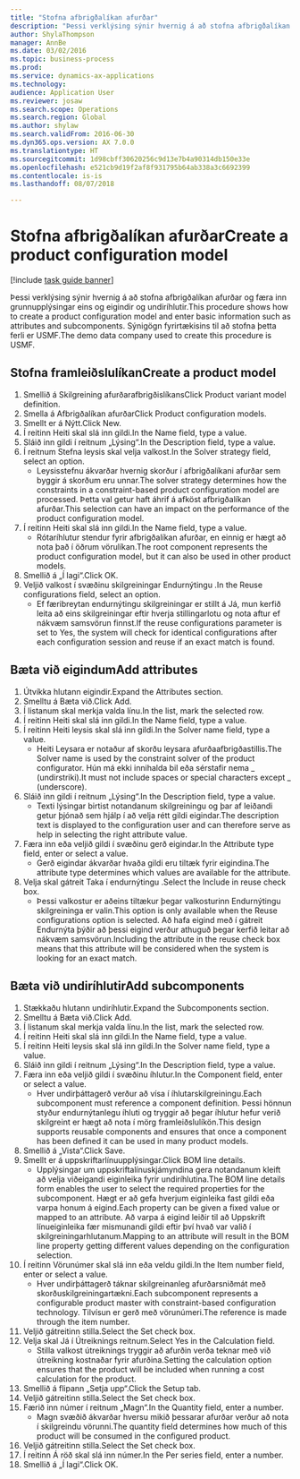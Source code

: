```yaml
--- 
title: "Stofna afbrigðalíkan afurðar"
description: "Þessi verklýsing sýnir hvernig á að stofna afbrigðalíkan afurðar og færa inn grunnupplýsingar eins og eigindir og undiríhlutir."
author: ShylaThompson
manager: AnnBe
ms.date: 03/02/2016
ms.topic: business-process
ms.prod: 
ms.service: dynamics-ax-applications
ms.technology: 
audience: Application User
ms.reviewer: josaw
ms.search.scope: Operations
ms.search.region: Global
ms.author: shylaw
ms.search.validFrom: 2016-06-30
ms.dyn365.ops.version: AX 7.0.0
ms.translationtype: HT
ms.sourcegitcommit: 1d98cbff30620256c9d13e7b4a90314db150e33e
ms.openlocfilehash: e521cb9d19f2af8f931795b64ab338a3c6692399
ms.contentlocale: is-is
ms.lasthandoff: 08/07/2018

---
```

# <a name="create-a-product-configuration-model"></a><span data-ttu-id="daa00-103">Stofna afbrigðalíkan afurðar</span><span class="sxs-lookup"><span data-stu-id="daa00-103">Create a product configuration model</span></span>

[!include [task guide banner](../../includes/task-guide-banner.md)]

<span data-ttu-id="daa00-104">Þessi verklýsing sýnir hvernig á að stofna afbrigðalíkan afurðar og færa inn grunnupplýsingar eins og eigindir og undiríhlutir.</span><span class="sxs-lookup"><span data-stu-id="daa00-104">This procedure shows how to create a product configuration model and enter basic information such as attributes and subcomponents.</span></span> <span data-ttu-id="daa00-105">Sýnigögn fyrirtækisins til að stofna þetta ferli er USMF.</span><span class="sxs-lookup"><span data-stu-id="daa00-105">The demo data company used to create this procedure is USMF.</span></span>


## <a name="create-a-product-model"></a><span data-ttu-id="daa00-106">Stofna framleiðslulíkan</span><span class="sxs-lookup"><span data-stu-id="daa00-106">Create a product model</span></span>
1. <span data-ttu-id="daa00-107">Smellið á Skilgreining afurðarafbrigðislíkans</span><span class="sxs-lookup"><span data-stu-id="daa00-107">Click Product variant model definition.</span></span>
2. <span data-ttu-id="daa00-108">Smella á Afbrigðalíkan afurðar</span><span class="sxs-lookup"><span data-stu-id="daa00-108">Click Product configuration models.</span></span>
3. <span data-ttu-id="daa00-109">Smellt er á Nýtt.</span><span class="sxs-lookup"><span data-stu-id="daa00-109">Click New.</span></span>
4. <span data-ttu-id="daa00-110">Í reitinn Heiti skal slá inn gildi.</span><span class="sxs-lookup"><span data-stu-id="daa00-110">In the Name field, type a value.</span></span>
5. <span data-ttu-id="daa00-111">Sláið inn gildi í reitnum „Lýsing“.</span><span class="sxs-lookup"><span data-stu-id="daa00-111">In the Description field, type a value.</span></span>
6. <span data-ttu-id="daa00-112">Í reitnum Stefna leysis skal velja valkost.</span><span class="sxs-lookup"><span data-stu-id="daa00-112">In the Solver strategy field, select an option.</span></span>
    * <span data-ttu-id="daa00-113">Leysisstefnu ákvarðar hvernig skorður í afbrigðalíkani afurðar sem byggir á skorðum eru unnar.</span><span class="sxs-lookup"><span data-stu-id="daa00-113">The solver strategy determines how the constraints in a constraint-based product configuration model are processed.</span></span> <span data-ttu-id="daa00-114">Þetta val getur haft áhrif á afköst afbrigðalíkan afurðar.</span><span class="sxs-lookup"><span data-stu-id="daa00-114">This selection can have an impact on the performance of the product configuration model.</span></span>  
7. <span data-ttu-id="daa00-115">Í reitinn Heiti skal slá inn gildi.</span><span class="sxs-lookup"><span data-stu-id="daa00-115">In the Name field, type a value.</span></span>
    * <span data-ttu-id="daa00-116">Rótaríhlutur stendur fyrir afbrigðalíkan afurðar, en einnig er hægt að nota það í öðrum vörulíkan.</span><span class="sxs-lookup"><span data-stu-id="daa00-116">The root component represents the product configuration model, but it can also be used in other product models.</span></span>  
8. <span data-ttu-id="daa00-117">Smellið á „Í lagi“.</span><span class="sxs-lookup"><span data-stu-id="daa00-117">Click OK.</span></span>
9. <span data-ttu-id="daa00-118">Veljið valkost í svæðinu skilgreiningar Endurnýtingu .</span><span class="sxs-lookup"><span data-stu-id="daa00-118">In the Reuse configurations field, select an option.</span></span>
    * <span data-ttu-id="daa00-119">Ef færibreytan endurnýtingu skilgreiningar er stillt á Já, mun kerfið leita að eins skilgreiningar eftir hverja stillingarlotu og nota aftur ef nákvæm samsvörun finnst.</span><span class="sxs-lookup"><span data-stu-id="daa00-119">If the reuse configurations parameter is set to Yes, the system will check for identical configurations after each configuration session and reuse if an exact match is found.</span></span>  

## <a name="add-attributes"></a><span data-ttu-id="daa00-120">Bæta við eigindum</span><span class="sxs-lookup"><span data-stu-id="daa00-120">Add attributes</span></span>
1. <span data-ttu-id="daa00-121">Útvíkka hlutann eigindir.</span><span class="sxs-lookup"><span data-stu-id="daa00-121">Expand the Attributes section.</span></span>
2. <span data-ttu-id="daa00-122">Smelltu á Bæta við.</span><span class="sxs-lookup"><span data-stu-id="daa00-122">Click Add.</span></span>
3. <span data-ttu-id="daa00-123">Í listanum skal merkja valda línu.</span><span class="sxs-lookup"><span data-stu-id="daa00-123">In the list, mark the selected row.</span></span>
4. <span data-ttu-id="daa00-124">Í reitinn Heiti skal slá inn gildi.</span><span class="sxs-lookup"><span data-stu-id="daa00-124">In the Name field, type a value.</span></span>
5. <span data-ttu-id="daa00-125">Í reitinn Heiti leysis skal slá inn gildi.</span><span class="sxs-lookup"><span data-stu-id="daa00-125">In the Solver name field, type a value.</span></span>
    * <span data-ttu-id="daa00-126">Heiti Leysara er notaður af skorðu leysara afurðaafbrigðastillis.</span><span class="sxs-lookup"><span data-stu-id="daa00-126">The Solver name is used by the constraint solver of the product configurator.</span></span> <span data-ttu-id="daa00-127">Hún má ekki innihalda bil eða sérstafir nema _ (undirstriki).</span><span class="sxs-lookup"><span data-stu-id="daa00-127">It must not include spaces or special characters except _ (underscore).</span></span>  
6. <span data-ttu-id="daa00-128">Sláið inn gildi í reitnum „Lýsing“.</span><span class="sxs-lookup"><span data-stu-id="daa00-128">In the Description field, type a value.</span></span>
    * <span data-ttu-id="daa00-129">Texti lýsingar birtist notandanum skilgreiningu og þar af leiðandi getur þjónað sem hjálp í að velja rétt gildi eigindar.</span><span class="sxs-lookup"><span data-stu-id="daa00-129">The description text is displayed to the configuration user and can therefore serve as help in selecting the right attribute value.</span></span>  
7. <span data-ttu-id="daa00-130">Færa inn eða veljið gildi í svæðinu gerð eigindar.</span><span class="sxs-lookup"><span data-stu-id="daa00-130">In the Attribute type field, enter or select a value.</span></span>
    * <span data-ttu-id="daa00-131">Gerð eigindar ákvarðar hvaða gildi eru tiltæk fyrir eigindina.</span><span class="sxs-lookup"><span data-stu-id="daa00-131">The attribute type determines which values are available for the attribute.</span></span>  
8. <span data-ttu-id="daa00-132">Velja skal gátreit Taka í endurnýtingu .</span><span class="sxs-lookup"><span data-stu-id="daa00-132">Select the Include in reuse check box.</span></span>
    * <span data-ttu-id="daa00-133">Þessi valkostur er aðeins tiltækur þegar valkosturinn Endurnýtingu skilgreininga er valin.</span><span class="sxs-lookup"><span data-stu-id="daa00-133">This option is only available when the Reuse configurations option is selected.</span></span> <span data-ttu-id="daa00-134">Að hafa eigind með í gátreit Endurnýta þýðir að þessi eigind verður athuguð þegar kerfið leitar að nákvæm samsvörun.</span><span class="sxs-lookup"><span data-stu-id="daa00-134">Including the attribute in the reuse check box means that this attribute will be considered when the system is looking for an exact match.</span></span>  

## <a name="add-subcomponents"></a><span data-ttu-id="daa00-135">Bæta við undiríhlutir</span><span class="sxs-lookup"><span data-stu-id="daa00-135">Add subcomponents</span></span>
1. <span data-ttu-id="daa00-136">Stækkaðu hlutann undiríhlutir.</span><span class="sxs-lookup"><span data-stu-id="daa00-136">Expand the Subcomponents section.</span></span>
2. <span data-ttu-id="daa00-137">Smelltu á Bæta við.</span><span class="sxs-lookup"><span data-stu-id="daa00-137">Click Add.</span></span>
3. <span data-ttu-id="daa00-138">Í listanum skal merkja valda línu.</span><span class="sxs-lookup"><span data-stu-id="daa00-138">In the list, mark the selected row.</span></span>
4. <span data-ttu-id="daa00-139">Í reitinn Heiti skal slá inn gildi.</span><span class="sxs-lookup"><span data-stu-id="daa00-139">In the Name field, type a value.</span></span>
5. <span data-ttu-id="daa00-140">Í reitinn Heiti leysis skal slá inn gildi.</span><span class="sxs-lookup"><span data-stu-id="daa00-140">In the Solver name field, type a value.</span></span>
6. <span data-ttu-id="daa00-141">Sláið inn gildi í reitnum „Lýsing“.</span><span class="sxs-lookup"><span data-stu-id="daa00-141">In the Description field, type a value.</span></span>
7. <span data-ttu-id="daa00-142">Færa inn eða veljið gildi í svæðinu íhlutur.</span><span class="sxs-lookup"><span data-stu-id="daa00-142">In the Component field, enter or select a value.</span></span>
    * <span data-ttu-id="daa00-143">Hver undirþáttagerð verður að vísa í íhlutarskilgreiningu.</span><span class="sxs-lookup"><span data-stu-id="daa00-143">Each subcomponent must reference a component definition.</span></span> <span data-ttu-id="daa00-144">Þessi hönnun styður endurnýtanlegu íhluti og tryggir að þegar íhlutur hefur verið skilgreint er hægt að nota í mörg framleiðslulíkön.</span><span class="sxs-lookup"><span data-stu-id="daa00-144">This design supports reusable components and ensures that once a component has been defined it can be used in many product models.</span></span>  
8. <span data-ttu-id="daa00-145">Smellið á „Vista“.</span><span class="sxs-lookup"><span data-stu-id="daa00-145">Click Save.</span></span>
9. <span data-ttu-id="daa00-146">Smellt er á uppskriftarlínuupplýsingar.</span><span class="sxs-lookup"><span data-stu-id="daa00-146">Click BOM line details.</span></span>
    * <span data-ttu-id="daa00-147">Upplýsingar um uppskriftalínuskjámyndina gera notandanum kleift að velja viðeigandi eiginleika fyrir undiríhlutina.</span><span class="sxs-lookup"><span data-stu-id="daa00-147">The BOM line details form enables the user to select the required properties for the subcomponent.</span></span> <span data-ttu-id="daa00-148">Hægt er að gefa hverjum eiginleika fast gildi eða varpa honum á eigind.</span><span class="sxs-lookup"><span data-stu-id="daa00-148">Each property can be given a fixed value or mapped to an attribute.</span></span> <span data-ttu-id="daa00-149">Að varpa á eigind leiðir til að Uppskrift línueiginleika fær mismunandi gildi eftir því hvað var valið í skilgreiningarhlutanum.</span><span class="sxs-lookup"><span data-stu-id="daa00-149">Mapping to an attribute will result in the BOM line property getting different values depending on the configuration selection.</span></span>  
10. <span data-ttu-id="daa00-150">Í reitinn Vörunúmer skal slá inn eða veldu gildi.</span><span class="sxs-lookup"><span data-stu-id="daa00-150">In the Item number field, enter or select a value.</span></span>
    * <span data-ttu-id="daa00-151">Hver undirþáttagerð táknar skilgreinanleg afurðarsniðmát með skorðuskilgreiningartækni.</span><span class="sxs-lookup"><span data-stu-id="daa00-151">Each subcomponent represents a configurable product master with constraint-based configuration technology.</span></span> <span data-ttu-id="daa00-152">Tilvísun er gerð með vörunúmeri.</span><span class="sxs-lookup"><span data-stu-id="daa00-152">The reference is made through the item number.</span></span>  
11. <span data-ttu-id="daa00-153">Veljið gátreitinn stilla.</span><span class="sxs-lookup"><span data-stu-id="daa00-153">Select the Set check box.</span></span>
12. <span data-ttu-id="daa00-154">Velja skal Já í Útreiknings reitnum.</span><span class="sxs-lookup"><span data-stu-id="daa00-154">Select Yes in the Calculation field.</span></span>
    * <span data-ttu-id="daa00-155">Stilla valkost útreiknings tryggir að afurðin verða teknar með við útreikning kostnaðar fyrir afurðina.</span><span class="sxs-lookup"><span data-stu-id="daa00-155">Setting the calculation option ensures that the product will be included when running a cost calculation for the product.</span></span>  
13. <span data-ttu-id="daa00-156">Smellið á flipann „Setja upp“.</span><span class="sxs-lookup"><span data-stu-id="daa00-156">Click the Setup tab.</span></span>
14. <span data-ttu-id="daa00-157">Veljið gátreitinn stilla.</span><span class="sxs-lookup"><span data-stu-id="daa00-157">Select the Set check box.</span></span>
15. <span data-ttu-id="daa00-158">Færið inn númer í reitnum „Magn“.</span><span class="sxs-lookup"><span data-stu-id="daa00-158">In the Quantity field, enter a number.</span></span>
    * <span data-ttu-id="daa00-159">Magn svæðið ákvarðar hversu mikið þessarar afurðar verður að nota í skilgreindu vörunni.</span><span class="sxs-lookup"><span data-stu-id="daa00-159">The quantity field determines how much of this product will be consumed in the configured product.</span></span>  
16. <span data-ttu-id="daa00-160">Veljið gátreitinn stilla.</span><span class="sxs-lookup"><span data-stu-id="daa00-160">Select the Set check box.</span></span>
17. <span data-ttu-id="daa00-161">Í reitinn Á röð skal slá inn númer.</span><span class="sxs-lookup"><span data-stu-id="daa00-161">In the Per series field, enter a number.</span></span>
18. <span data-ttu-id="daa00-162">Smellið á „Í lagi“.</span><span class="sxs-lookup"><span data-stu-id="daa00-162">Click OK.</span></span>


